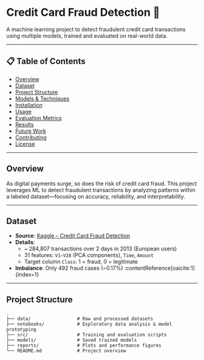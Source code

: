 # Credit Card Fraud Detection 🚨

A machine learning project to detect fraudulent credit card transactions using multiple models, trained and evaluated on real-world data.

---

## 📋 Table of Contents

- [Overview](#overview)  
- [Dataset](#dataset)  
- [Project Structure](#project-structure)  
- [Models & Techniques](#models--techniques)  
- [Installation](#installation)  
- [Usage](#usage)  
- [Evaluation Metrics](#evaluation-metrics)  
- [Results](#results)  
- [Future Work](#future-work)  
- [Contributing](#contributing)  
- [License](#license)

---

## Overview

As digital payments surge, so does the risk of credit card fraud. This project leverages ML to detect fraudulent transactions by analyzing patterns within a labeled dataset—focusing on accuracy, reliability, and interpretability.

---

## Dataset

- **Source**: [Kaggle – Credit Card Fraud Detection](https://www.kaggle.com/datasets/mlg-ulb/creditcardfraud)  
- **Details**:
  - ~ 284,807 transactions over 2 days in 2013 (European users)
  - 31 features: `V1–V28` (PCA components), `Time`, `Amount`
  - Target column `Class`: 1 = fraud, 0 = legitimate  
- **Imbalance**: Only 492 fraud cases (~0.17%) :contentReference[oaicite:1]{index=1}

---

## Project Structure

```text
.
├── data/                 # Raw and processed datasets
├── notebooks/            # Exploratory data analysis & model prototyping
├── src/                  # Training and evaluation scripts
├── models/               # Saved trained models
├── reports/              # Plots and performance figures
└── README.md             # Project overview
